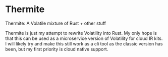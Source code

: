 # Thermite

Thermite: A Volatile mixture of Rust + other stuff

Thermite is just my attempt to rewrite Volatility into Rust. My only hope is that this can be used as a microservice version of Volatility for cloud IR kits. I will likely try and make this still work as a cli tool as the classic version has been, but my first priority is cloud native support.
